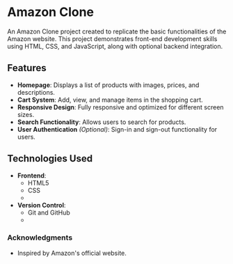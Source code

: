 # Amazon Clone

An Amazon Clone project created to replicate the basic functionalities of the Amazon website. This project demonstrates front-end development skills using HTML, CSS, and JavaScript, along with optional backend integration.

## Features

- **Homepage**: Displays a list of products with images, prices, and descriptions.
- **Cart System**: Add, view, and manage items in the shopping cart.
- **Responsive Design**: Fully responsive and optimized for different screen sizes.
- **Search Functionality**: Allows users to search for products.
- **User Authentication** *(Optional)*: Sign-in and sign-out functionality for users.

## Technologies Used
- **Frontend**:
  - HTML5
  - CSS
  - 
- **Version Control**:
  - Git and GitHub
  - 
### Acknowledgments

- Inspired by Amazon's official website.


